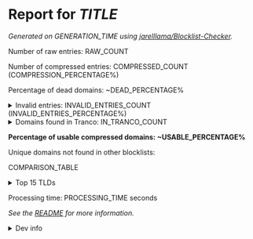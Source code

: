 # Report for *TITLE*

<URL>

*Generated on GENERATION_TIME using [jarelllama/Blocklist-Checker](https://github.com/jarelllama/Blocklist-Checker).*

Number of raw entries: RAW_COUNT

Number of compressed entries: COMPRESSED_COUNT (COMPRESSION_PERCENTAGE%)

Percentage of dead domains: ~DEAD_PERCENTAGE%

<details>
<summary>Invalid entries: INVALID_ENTRIES_COUNT (INVALID_ENTRIES_PERCENTAGE%)</summary>

``` text
INVALID_ENTRIES
```

</details>

<details>
<summary>Domains found in Tranco: IN_TRANCO_COUNT</summary>

``` text
IN_TRANCO
```

</details>

**Percentage of usable compressed domains: ~USABLE_PERCENTAGE%**

Unique domains not found in other blocklists:

COMPARISON_TABLE

<details>
<summary>Top 15 TLDs</summary>

``` text
TLDS
```

</details>

Processing time: PROCESSING_TIME seconds

*See the [README](https://github.com/jarelllama/Blocklist-Checker) for more information.*

<details>
<summary>Dev info</summary>

Dead domains found in Hagezi's dead domains file: DEAD_CACHE_COUNT

</details>

